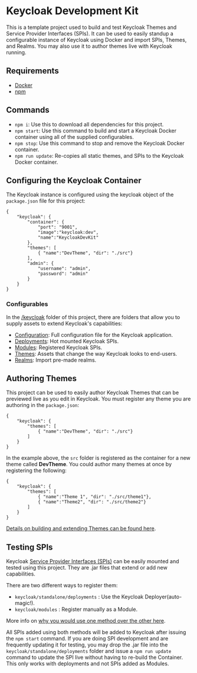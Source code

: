 # Keycloak Development Kit

This is a template project used to build and test Keycloak Themes and Service Provider Interfaces (SPIs). It can be used to easily standup a configurable instance of Keycloak using Docker and import SPIs, Themes, and Realms. You may also use it to author themes live with Keycloak running.

## Requirements

* [Docker](https://docs.docker.com/get-docker/)
* [npm](https://docs.npmjs.com/downloading-and-installing-node-js-and-npm)


## Commands
* `npm i`: Use this to download all dependencies for this project.
* `npm start`: Use this command to build and start a Keycloak Docker container using all of the supplied configurables.
* `npm stop`: Use this command to stop and remove the Keycloak Docker container.
* `npm run update`: Re-copies all static themes, and SPIs to the Keycloak Docker container.


## Configuring the Keycloak Container
 
The Keycloak instance is configured using the keycloak object of the `package.json` file for this project:

```
{
	"keycloak": {
		"container": {
			"port": "9001",
			"image":"keycloak:dev",
			"name":"KeycloakDevKit"
		},
		"themes": [
			{ "name":"DevTheme", "dir": "./src"}
		],
		"admin": {
			"username": "admin",
			"password": "admin"
		}
	}
}
```

### Configurables

In the [/keycloak](keycloak) folder of this project, there are folders that allow you to supply assets to extend Keycloak's capabilities:

* [Configuration](keycloak/standalone/configuration): Full configuration file for the Keycloak application.
* [Deployments](keycloak/standalone/deployments): Hot mounted Keycloak SPIs.
* [Modules](keycloak/modules): Registered Keycloak SPIs.
* [Themes](keycloak/themes): Assets that change the way Keycloak looks to end-users.
* [Realms](keycloak/realms): Import pre-made realms.


## Authoring Themes

This project can be used to easily author Keycloak Themes that can be previewed live as you edit in Keycloak. You must register any theme you are authoring in the `package.json`:

```
{
	"keycloak": {
		"themes": [
			{ "name":"DevTheme", "dir": "./src"}
		]
	}
}
```

In the example above, the `src` folder is registered as the container for a new theme called **DevTheme**. You could author many themes at once by registering the following:

```
{
	"keycloak": {
		"themes": [
			{ "name":"Theme 1", "dir": "./src/theme1"},
			{ "name":"Theme2", "dir": "./src/theme2"}
		]
	}
}
```

[Details on building and extending Themes can be found here](https://www.keycloak.org/docs/latest/server_development/#_themes).


## Testing SPIs

Keycloak [Service Provider Interfaces (SPIs)](https://www.keycloak.org/docs/latest/server_development/#_providers) can be easily mounted and tested using this project. They are .jar files that extend or add new capabilities.

There are two different ways to register them:

* `keycloak/standalone/deployments` : Use the Keycloak Deployer(auto-magic!).
* `keycloak/modules` : Register manually as a Module.

More info on [why you would use one method over the other here](https://www.keycloak.org/docs/latest/server_development/#registering-provider-implementations).

All SPIs added using both methods will be added to Keycloak after issuing the `npm start` command. If you are doing 
SPI development and are frequently updating it for testing, you may drop the .jar file into the `keycloak/standalone/deployments` 
folder and issue a `npm run update` command to update the SPI live without having to re-build the Container. This only works with deployments and not SPIs added as Modules.
